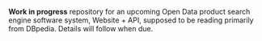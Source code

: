 **Work in progress** repository for an upcoming Open Data product search engine software system, Website + API, supposed to be reading primarily from DBpedia. Details will follow when due.